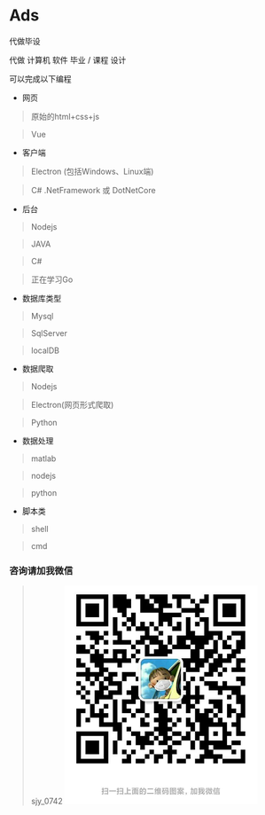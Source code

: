 # Ads

代做毕设

代做 计算机 软件 毕业 / 课程 设计

可以完成以下编程

- 网页
> 原始的html+css+js

> Vue


- 客户端
> Electron (包括Windows、Linux端)

> C# .NetFramework 或 DotNetCore


- 后台
> Nodejs

> JAVA

> C#

> 正在学习Go

- 数据库类型
> Mysql

> SqlServer

> localDB

- 数据爬取
> Nodejs

> Electron(网页形式爬取)

> Python

- 数据处理
> matlab

> nodejs

> python

- 脚本类
> shell

> cmd

### 咨询请加我微信
> sjy_0742
![](./weixin.png)
